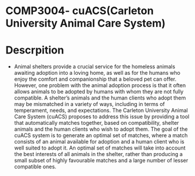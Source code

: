 # COMP3004- cuACS(Carleton University Animal Care System)


# Descrpition

- Animal shelters provide a crucial service for the homeless animals awaiting adoption into a loving home, as
well as for the humans who enjoy the comfort and companionship that a beloved pet can offer. However,
one problem with the animal adoption process is that it often allows animals to be adopted by humans with
whom they are not fully compatible. A shelter’s animals and the human clients who adopt them may be
mismatched in a variety of ways, including in terms of temperament, needs, and expectations. The
Carleton University Animal Care System (cuACS) proposes to address this issue by providing a tool that
automatically matches together, based on compatibility, shelter animals and the human clients who wish to
adopt them. The goal of the cuACS system is to generate an optimal set of matches, where a match
consists of an animal available for adoption and a human client who is well suited to adopt it. An optimal
set of matches will take into account the best interests of all animals in the shelter, rather than producing a
small subset of highly favourable matches and a large number of lesser compatible ones.

